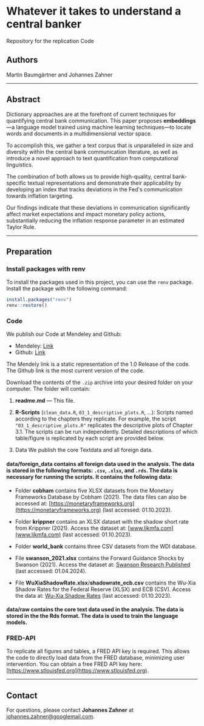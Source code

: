 # Whatever it takes to understand a central banker  
Repository for the replication Code 

## Authors
Martin Baumgärtner and Johannes Zahner

---

## Abstract

Dictionary approaches are at the forefront of current techniques for quantifying central bank communication. This paper proposes **embeddings**—a language model trained using machine learning techniques—to locate words and documents in a multidimensional vector space.  

To accomplish this, we gather a text corpus that is unparalleled in size and diversity within the central bank communication literature, as well as introduce a novel approach to text quantification from computational linguistics.  

The combination of both allows us to provide high-quality, central bank-specific textual representations and demonstrate their applicability by developing an index that tracks deviations in the Fed's communication towards inflation targeting.  

Our findings indicate that these deviations in communication significantly affect market expectations and impact monetary policy actions, substantially reducing the inflation response parameter in an estimated Taylor Rule.

---

## Preparation

### Install packages with renv

To install the packages used in this project, you can use the `renv` package. Install the package with the following command:

```r
install.packages("renv")
renv::restore()
```

### Code
We publish our Code at Mendeley and Github:

- Mendeley: [Link](https://data.mendeley.com/datasets/xxxx)
- Github: [Link](https://github.com/martinbaumgaertner/whatever_it_takes)

The Mendely link is a static representation of the 1.0 Release of the code. The Github link is the most current version of the code.


Download the contents of the `.zip` archive into your desired folder on your computer. The folder will contain:

1. **readme.md** — This file.  
2. **R-Scripts** (`clean_data.R`, `03_1_descriptive_plots.R`, ...): Scripts named according to the chapters they replicate. For example, the script `"03_1_descriptive_plots.R"` replicates the descriptive plots of Chapter 3.1. The scripts can be run independently. Detailed descriptions of which table/figure is replicated by each script are provided below.

3. Data
We publish the core Textdata and all foreign data. 

#### **data/foreign_data** contains all foreign data used in the analysis. The data is stored in the following formats: `.csv`, `.xlsx`, and `.rds`. The data is necessary for running the scripts. It contains the following data:

- Folder **cobham** contains five XLSX datasets from the Monetary Frameworks Database by Cobham (2021). The data files can also be accessed at: [https://monetaryframeworks.org](https://monetaryframeworks.org) (last accessed: 01.10.2023).

- Folder **krippner** contains an XLSX dataset with the shadow short rate from Krippner (2021). Access the dataset at: [www.ljkmfa.com](www.ljkmfa.com) (last accessed: 01.10.2023).

- Folder **world_bank** contains three CSV datasets from the WDI database.

- File **swanson_2021.xlsx** contains the Forward Guidance Shocks by Swanson (2021). Access the dataset at: [Swanson Research Published](https://sites.socsci.uci.edu/~swanson2/researchpublished.html) (last accessed: 01.04.2024).

- File **WuXiaShadowRate.xlsx**/**shadowrate_ecb.csv** contains the Wu-Xia Shadow Rates for the Federal Reserve (XLSX) and ECB (CSV). Access the data at: [Wu-Xia Shadow Rates](https://sites.google.com/view/jingcynthiawu/shadow-rates) (last accessed: 01.10.2023). 

#### **data/raw** contains the core text data used in the analysis. The data is stored in the the Rds format. The data is used to train the language models.


### FRED-API
To replicate all figures and tables, a FRED API key is required. This allows the code to directly load data from the FRED database, minimizing user intervention. You can obtain a free FRED API key here: [https://www.stlouisfed.org](https://www.stlouisfed.org).

---

## Contact
For questions, please contact **Johannes Zahner** at johannes.zahner@googlemail.com.


